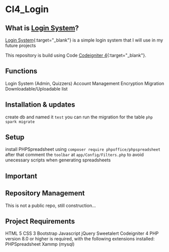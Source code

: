 # CI4_Login

## What is [Login System](http://localhost/development/practice/CI4_Learning/CI4_Quiz/public/)?

[Login System](http://localhost/development/practice/CI4_Learning/CI4_Quiz/public/){:target="_blank"} is a
simple login system that I will use in my future projects

This repository is build using Code
[Codeigniter 4](https://github.com/codeigniter4/CodeIgniter4){:target="_blank"}.


## Functions

Login System (Admin, Quizzers)
Account Management
Encryption
Migration
Downloadable/Uploadable list


## Installation & updates

create db and named it `test`
you can run the migration for the table `php spark migrate`


## Setup

install PHPSpreadsheet using `composer require phpoffice/phpspreadsheet`
after that comment the `toolbar` at `app/Config/Filters.php` to avoid unecessary scripts when generating spreadsheets


## Important


## Repository Management

This is not a public repo, still construction...


## Project Requirements

HTML 5
CSS 3
Bootstrap
Javascript
jQuery
Sweetalert
Codeigniter 4
PHP version 8.0 or higher is required, with the following extensions installed:
PHPSpreadsheet
Xammp (mysql)

